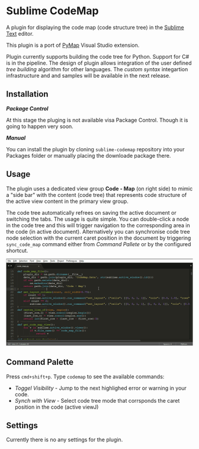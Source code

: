 # Sublime CodeMap

A plugin for displaying the code map (code structure tree) in the [Sublime Text](http://sublimetext.com "Sublime Text") editor.

This plugin is a port of [PyMap](https://marketplace.visualstudio.com/items?itemName=OlegShilo.PyMap) Visual Studio extension. 

Plugin currently supports building the code tree for Python. Support for C# is in the pipeline. The design of plugin allows integration of the user defined _tree building_ algorithm for other languages. The _custom syntax_ integartion infrastructure and and samples will  be available in the next release. 

## Installation

*__Package Control__*

At this stage the pluging is not available visa Package Control. Though it is going to happen very soon.

*__Manual__*

You can install the plugin by cloning `sublime-codemap` repository into your Packages folder or manually placing the downloade package there.

## Usage
The plugin uses a dedicated view group __Code - Map__ (on right side) to mimic a "side bar" with the content (code tree) that represents code structure of the active view content in the primary view group. 

The code tree automatically refrees on saving the active document or switching the tabs. The usage is quite simple. You can double-click a node in the code tree and this will trigger navigation to the corresponding area in the code (in active document). Alternatively you can synchronise code tree node selection with the current caret position in the document by triggering `sync_code_map` command either from _Command Pallete_ or by the configured shortcut.

![](images/image1.gif)

## Command Palette

Press `cmd+shift+p`. Type `codemap` to see the available commands:

* *Toggel Visibility* - Jump to the next highlighed error or warning in your code.
* *Synch with View* - Select code tree mode that corrsponds the caret position in the code (active viewJ)

## Settings

Currently there is no any settings for the plugin.
